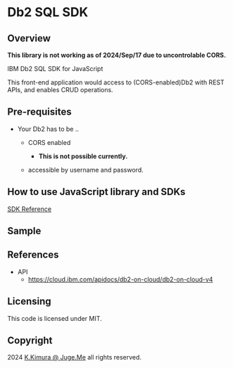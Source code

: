 # Db2 SQL SDK


## Overview

**This library is not working as of 2024/Sep/17 due to uncontrolable CORS.**

IBM Db2 SQL SDK for JavaScript

This front-end application would access to (CORS-enabled)Db2 with REST APIs, and enables CRUD operations.


## Pre-requisites

- Your Db2 has to be ..

  - CORS enabled

    - **This is not possible currently.**

  - accessible by username and password.


## How to use JavaScript library and SDKs

[SDK Reference](https://dotnsf.github.io/db2-sql-sdk/SDK.md)


## Sample


## References

- API
  - https://cloud.ibm.com/apidocs/db2-on-cloud/db2-on-cloud-v4


## Licensing

This code is licensed under MIT.


## Copyright

2024  [K.Kimura @ Juge.Me](https://github.com/dotnsf) all rights reserved.
